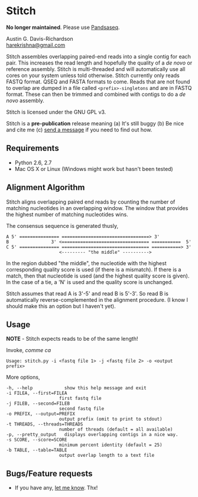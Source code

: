# Stitch

**No longer maintained**. Please use [Pandsaseq](https://github.com/neufeld/pandaseq).

Austin G. Davis-Richardson  
<harekrishna@gmail.com>

Stitch assembles overlapping paired-end reads into a single contig for each pair. This increases the read length and hopefully the quality of a _de novo_ or reference assembly. Stitch is multi-threaded and will automatically use all cores on your system unless told otherwise. Stitch currently only reads FASTQ format. QSEQ and FASTA formats to come. Reads that are not found to overlap are dumped in a file called `<prefix>-singletons` and are in FASTQ format. These can then be trimmed and combined with contigs to do a _de novo_ assembly.

Stitch is licensed under the GNU GPL v3.

Stitch is a __pre-publication__ release meaning (a) It's still buggy (b) Be nice and cite me (c) [send a message](mailto:adavisr@ufl.edu) if you need to find out how.
		
## Requirements

- Python 2.6, 2.7
- Mac OS X or Linux (Windows might work but hasn't been tested)

## Alignment Algorithm

Stitch aligns overlapping paired end reads by counting the number of matching nucleotides in an overlapping window. The window that provides the highest number of matching nucleotides wins.

The consensus sequence is generated thusly,

    A 5' =============== =================================> 3'
    B                3' <================================= ===========  5'
    C 5' =============== ================================= ===========> 3'
                        <--------- "the middle" ---------->
                        
In the region dubbed "the middle", the nucleotide with the highest corresponding quality score is used (if there is a mismatch). If there is a match, then that nucleotide is used (and the highest quality score is  given). In the case of a tie, a 'N' is used and the quality score is unchanged.
    
Stitch assumes that read A is 3'-5' and read B is 5'-3'. So read B is automatically reverse-complemented in the alignment procedure. (I know I should make this an option but I haven't yet).

## Usage

**NOTE** - Stitch expects reads to be of the same length!

Invoke, _comme ca_

    Usage: stitch.py -i <fastq file 1> -j <fastq file 2> -o <output prefix>

More options,

    -h, --help            show this help message and exit
    -i FILEA, --first=FILEA
                        first fastq file
    -j FILEB, --second=FILEB
                        second fastq file
    -o PREFIX, --output=PREFIX
                        output prefix (omit to print to stdout)
    -t THREADS, --threads=THREADS
                        number of threads (default = all available)
    -p, --pretty_output   displays overlapping contigs in a nice way.
    -s SCORE, --score=SCORE
                        minimum percent identity (default = 25)
    -b TABLE, --table=TABLE
                        output overlap length to a text file

## Bugs/Feature requests

 - If you have any, [let me know](https://github.com/audy/stitch/issues). Thx!


